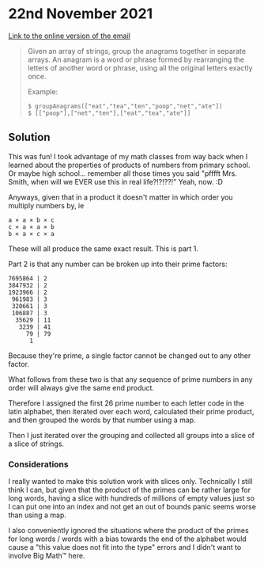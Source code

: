 # 22nd November 2021

[Link to the online version of the email](https://buttondown.email/cassidoo/archive/almost-everything-will-work-again-if-you-unplug/)

> Given an array of strings, group the anagrams together in separate arrays. An anagram is a word or phrase formed by rearranging the letters of another word or phrase, using all the original letters exactly once.
>
> Example:
> ```shell
> $ groupAnagrams(["eat","tea","ten","poop","net","ate"])
> $ [["poop"],["net","ten"],["eat","tea","ate"]]
> ```

## Solution

This was fun! I took advantage of my math classes from way back when I learned about the properties of products of numbers from primary school. Or maybe high school... remember all those times you said "pfffft Mrs. Smith, when will we EVER use this in real life?!?!??!" Yeah, now. :D

Anyways, given that in a product it doesn't matter in which order you multiply numbers by, ie

```text
a × a × b × c
c × a × a × b
b × a × c × a
```
These will all produce the same exact result. This is part 1.

Part 2 is that any number can be broken up into their prime factors:
```text
7695864 | 2
3847932 | 2
1923966 | 2
 961983 | 3
 320661 | 3
 106887 | 3
  35629 | 11
   3239 | 41
     79 | 79
      1  
```
Because they're prime, a single factor cannot be changed out to any other factor.

What follows from these two is that any sequence of prime numbers in any order will always give the same end product.

Therefore I assigned the first 26 prime number to each letter code in the latin alphabet, then iterated over each word, calculated their prime product, and then grouped the words by that number using a map.

Then I just iterated over the grouping and collected all groups into a slice of a slice of strings.

### Considerations

I really wanted to make this solution work with slices only. Technically I still think I can, but given that the product of the primes can be rather large for long words, having a slice with hundreds of millions of empty values just so I can put one into an index and not get an out of bounds panic seems worse than using a map.

I also conveniently ignored the situations where the product of the primes for long words / words with a bias towards the end of the alphabet would cause a "this value does not fit into the type" errors and I didn't want to involve Big Math™ here.
